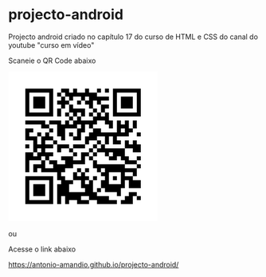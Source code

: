 # projecto-android
Projecto android criado no capítulo 17 do curso de HTML e CSS do canal do youtube "curso em vídeo"

Scaneie o QR Code abaixo

<img src="QR code do site android.png">

ou

Acesse o link abaixo

<a href="https://antonio-amandio.github.io/projecto-android/" target="_blank">https://antonio-amandio.github.io/projecto-android/</a>
